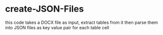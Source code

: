 # create-JSON-Files
this code takes a DOCX file as input, extract tables from it then parse them into JSON files as key value pair for each table cell
